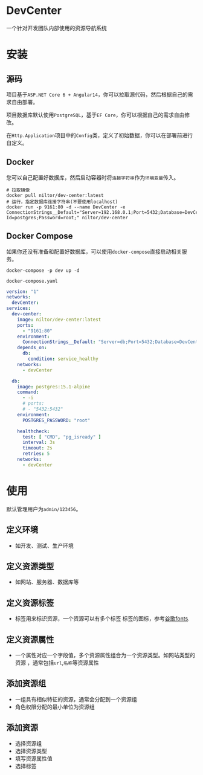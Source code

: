 # DevCenter
一个针对开发团队内部使用的资源导航系统
# 安装
## 源码
项目基于`ASP.NET Core 6 + Angular14`，你可以拉取源代码，然后根据自己的需求自由部署。

项目数据库默认使用`PostgreSQL`，基于`EF Core`，你可以根据自己的需求自由修改。

在`Http.Application`项目中的`Config`类，定义了初始数据，你可以在部署前进行自定义。

## Docker
您可以自己配置好数据库，然后启动容器时将`连接字符串`作为`环境变量`传入。

```pwsh
# 拉取镜像
docker pull niltor/dev-center:latest
# 运行，指定数据库连接字符串(不要使用localhost)
docker run -p 9161:80 -d --name DevCenter -e ConnectionStrings__Default="Server=192.168.0.1;Port=5432;Database=DevCenter;User Id=postgres;Password=root;" niltor/dev-center 
```

## Docker Compose
如果你还没有准备和配置好数据库，可以使用`docker-compose`直接启动相关服务。

```pwsh
docker-compose -p dev up -d
```

`docker-compose.yaml`
```yaml
version: "1"
networks:
  devCenter:
services:
  dev-center:
    image: niltor/dev-center:latest
    ports:
      - "9161:80"
    environment:
      ConnectionStrings__Default: "Server=db;Port=5432;Database=DevCenter;User Id=postgres;password=root;"
    depends_on:
      db:
        condition: service_healthy
    networks:
      - devCenter

  db:
    image: postgres:15.1-alpine
    command:
      - -i
      # ports:
      # - "5432:5432"
    environment:
      POSTGRES_PASSWORD: "root"

    healthcheck:
      test: [ "CMD", "pg_isready" ]
      interval: 3s
      timeout: 2s
      retries: 5
    networks:
      - devCenter

```

# 使用
默认管理用户为`admin/123456`。
## 定义环境
- 如开发、测试、生产环境
## 定义资源类型
- 如网站、服务器、数据库等

## 定义资源标签
- 标签用来标识资源，一个资源可以有多个标签
标签的图标，参考[谷歌fonts](https://fonts.google.com/icons).
## 定义资源属性
- 一个属性对应一个字段值，多个资源属性组合为一个资源类型。如网站类型的资源 ，通常包括`url`,`名称`等资源属性

## 添加资源组
- 一组具有相似特征的资源，通常会分配到一个资源组
- 角色权限分配的最小单位为资源组
## 添加资源
- 选择资源组
- 选择资源类型
- 填写资源属性值
- 选择标签
